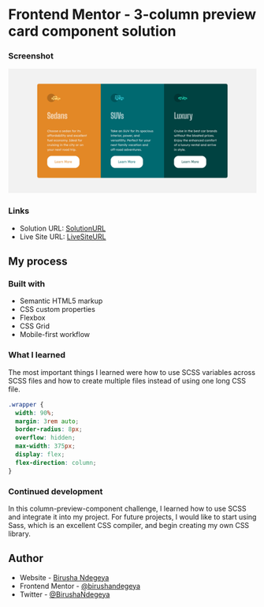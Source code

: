 # Frontend Mentor - 3-column preview card component solution

### Screenshot

![](./assets/column-preview-design.png)

### Links

- Solution URL: [SolutionURL](https://www.frontendmentor.io/solutions/responsive-column-preview-component-gmbsZwUSTw)
- Live Site URL: [LiveSiteURL](https://colum-preview-lovat.vercel.app/)

## My process

### Built with

- Semantic HTML5 markup
- CSS custom properties
- Flexbox
- CSS Grid
- Mobile-first workflow

### What I learned

The most important things I learned were how to use SCSS variables across SCSS files and how to create multiple files instead of using one long CSS file.

```css
.wrapper {
  width: 90%;
  margin: 3rem auto;
  border-radius: 8px;
  overflow: hidden;
  max-width: 375px;
  display: flex;
  flex-direction: column;
}
```

### Continued development

In this column-preview-component challenge, I learned how to use SCSS and integrate it into my project. For future projects, I would like to start using Sass, which is an excellent CSS compiler, and begin creating my own CSS library.

## Author

- Website - [Birusha Ndegeya](https://myportfolio-chi-mocha.vercel.app/)
- Frontend Mentor - [@birushandegeya](https://www.frontendmentor.io/profile/BirushaNdegeya)
- Twitter - [@BirushaNdegeya](https://www.twitter.com/BirushaNdegeya)